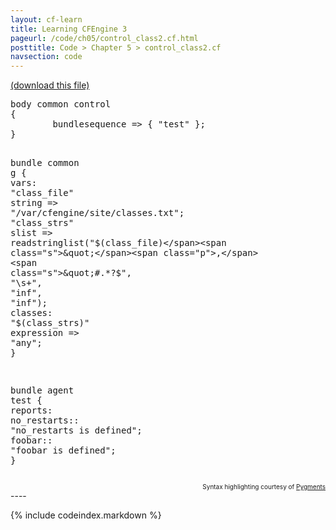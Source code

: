 ```yaml
---
layout: cf-learn
title: Learning CFEngine 3
pageurl: /code/ch05/control_class2.cf.html
posttitle: Code > Chapter 5 > control_class2.cf
navsection: code
---
```


[(download this file)](https://raw.github.com/zzamboni/cf-learn.info/master/src/ch05/control_class2.cf)

<div class="highlight"><pre><span class="k">body</span> <span class="k">common</span> <span class="k">control</span>
<span class="p">{</span>
        <span class="kr">bundlesequence</span> <span class="o">=&gt;</span> <span class="p">{</span> <span class="s">&quot;test&quot;</span> <span class="p">};</span>
<span class="p">}</span>

<span class="k">bundle</span> <span class="k">common</span> <span class="nf">g</span>
<span class="p">{</span>
  <span class="kd">vars</span><span class="p">:</span>
      <span class="p">&quot;</span><span class="nv">class_file</span><span class="p">&quot;</span> <span class="kt">string</span> <span class="o">=&gt;</span> <span class="s">&quot;/var/cfengine/site/classes.txt&quot;</span><span class="p">;</span>
      <span class="p">&quot;</span><span class="nv">class_strs</span><span class="p">&quot;</span> <span class="kt">slist</span> <span class="o">=&gt;</span> <span class="nf">readstringlist</span><span class="p">(</span><span class="s">&quot;</span><span class="si">$(class_file)</span><span class="s">&quot;</span><span class="p">,</span> <span class="s">&quot;#.*?$&quot;</span><span class="p">,</span> <span class="s">&quot;</span><span class="se">\s</span><span class="s">+&quot;</span><span class="p">,</span> <span class="s">&quot;inf&quot;</span><span class="p">,</span> <span class="s">&quot;inf&quot;</span><span class="p">);</span>
  <span class="kd">classes</span><span class="p">:</span>
      <span class="p">&quot;</span><span class="nv">$(class_strs)</span><span class="p">&quot;</span>  <span class="kt">expression</span> <span class="o">=&gt;</span> <span class="s">&quot;any&quot;</span><span class="p">;</span>
<span class="p">}</span>

<span class="k">bundle</span> <span class="k">agent</span> <span class="nf">test</span>
<span class="p">{</span>
  <span class="kd">reports</span><span class="p">:</span>
    <span class="nc">no_restarts</span><span class="p">::</span>
      <span class="s">&quot;no_restarts is defined&quot;</span><span class="p">;</span>
    <span class="nc">foobar</span><span class="p">::</span>
      <span class="s">&quot;foobar is defined&quot;</span><span class="p">;</span>
<span class="p">}</span>
</pre></div>

<div align="right"><font size="-2">Syntax highlighting courtesy of <a href="http://blog.zzamboni.org/cfengine3-lexer-for-pygments">Pygments</a></font></div>
----

{% include codeindex.markdown %}
